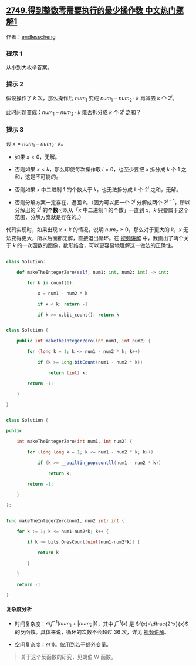## [2749.得到整数零需要执行的最少操作数 中文热门题解1](https://leetcode.cn/problems/minimum-operations-to-make-the-integer-zero/solutions/100000/mei-ju-da-an-pythonjavacgo-by-endlessche-t4co)

作者：[endlesscheng](https://leetcode.cn/u/endlesscheng)

### 提示 1

从小到大枚举答案。

### 提示 2

假设操作了 $k$ 次，那么操作后 $\textit{num}_1$ 变成 $\textit{num}_1 - \textit{num}_2\cdot k$ 再减去 $k$ 个 $2^i$。

此时问题变成：$\textit{num}_1 - \textit{num}_2\cdot k$ 能否拆分成 $k$ 个 $2^i$ 之和？

### 提示 3

设 $x=\textit{num}_1 - \textit{num}_2\cdot k$。

- 如果 $x<0$，无解。
- 否则如果 $x<k$，那么即使每次操作取 $i=0$，也至少要把 $x$ 拆分成 $k$ 个 $1$ 之和，这是不可能的。
- 否则如果 $x$ 中二进制 $1$ 的个数大于 $k$，也无法拆分成 $k$ 个 $2^i$ 之和，无解。
- 否则分解方案一定存在，返回 $k$。（因为可以把一个 $2^j$ 分解成两个 $2^{j-1}$，所以分解出的 $2^i$ 的**个数**可以从「$x$ 中二进制 $1$ 的个数」一直到 $x$，$k$ 只要属于这个范围，分解方案就是存在的。）

代码实现时，如果出现 $x<k$ 的情况，说明 $\textit{num}_2\ge 0$，那么对于更大的 $k$，$x$ 无法变得更大，所以后面都无解，直接退出循环。在 [视频讲解](https://www.bilibili.com/video/BV1du41187ZN/) 中，我画出了两个关于 $k$ 的一次函数的图像，数形结合，可以更容易地理解这一做法的正确性。

```py [sol-Python3]
class Solution:
    def makeTheIntegerZero(self, num1: int, num2: int) -> int:
        for k in count(1):
            x = num1 - num2 * k
            if x < k: return -1
            if k >= x.bit_count(): return k
```

```java [sol-Java]
class Solution {
    public int makeTheIntegerZero(int num1, int num2) {
        for (long k = 1; k <= num1 - num2 * k; k++)
            if (k >= Long.bitCount(num1 - num2 * k))
                return (int) k;
        return -1;
    }
}
```

```cpp [sol-C++]
class Solution {
public:
    int makeTheIntegerZero(int num1, int num2) {
        for (long long k = 1; k <= num1 - num2 * k; k++)
            if (k >= __builtin_popcountll(num1 - num2 * k))
                return k;
        return -1;
    }
};
```

```go [sol-Go]
func makeTheIntegerZero(num1, num2 int) int {
	for k := 1; k <= num1-num2*k; k++ {
		if k >= bits.OnesCount(uint(num1-num2*k)) {
			return k
		}
	}
	return -1
}
```

#### 复杂度分析

- 时间复杂度：$\mathcal{O}(f^{-1}(\textit{num}_1+|\textit{num}_2|))$，其中 $f^{-1}(x)$ 是 $f(x)=\dfrac{2^x}{x}$ 的反函数。具体来说，循环的次数不会超过 $36$ 次，详见 [视频讲解](https://www.bilibili.com/video/BV1du41187ZN/)。
- 空间复杂度：$\mathcal{O}(1)$。仅用到若干额外变量。

> 关于这个反函数的研究，见朗伯 W 函数。
